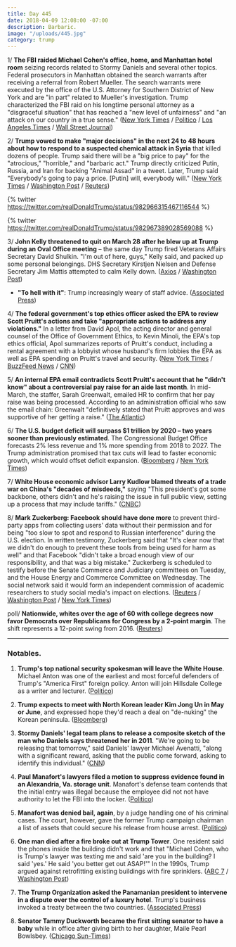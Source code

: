 ```yaml
---
title: Day 445
date: 2018-04-09 12:08:00 -07:00
description: Barbaric.
image: "/uploads/445.jpg"
category: trump
---
```


1/ **The FBI raided Michael Cohen's office, home, and Manhattan hotel room** seizing records related to Stormy Daniels and several other topics. Federal prosecutors in Manhattan obtained the search warrants after receiving a referral from Robert Mueller. The search warrants were executed by the office of the U.S. Attorney for Southern District of New York and are "in part" related to Mueller's investigation. Trump characterized the FBI raid on his longtime personal attorney as a "disgraceful situation" that has reached a "new level of unfairness" and "an attack on our country in a true sense." ([New York Times](https://www.nytimes.com/2018/04/09/us/politics/fbi-raids-office-of-trumps-longtime-lawyer-michael-cohen.html) / [Politico](https://www.politico.com/story/2018/04/09/michael-cohen-fbi-records-trump-daniels-510921) / [Los Angeles Times](http://www.latimes.com/politics/la-na-pol-michael-cohen-fbi-raid-20180409-story.html) / [Wall Street Journal](https://www.wsj.com/articles/fbi-raids-trump-lawyers-office-1523306297))

2/ **Trump vowed to make "major decisions" in the next 24 to 48 hours about how to respond to a suspected chemical attack in Syria** that killed dozens of people. Trump said there will be a "big price to pay" for the "atrocious," "horrible," and "barbaric act." Trump directly criticized Putin, Russia, and Iran for backing "Animal Assad" in a tweet. Later, Trump said "Everybody's going to pay a price. \[Putin\] will, everybody will." ([New York Times](https://www.nytimes.com/2018/04/09/world/middleeast/trump-syria-attack.html) / [Washington Post](https://www.washingtonpost.com/politics/trump-says-us-to-decide-on-response-to-atrocious-syria-chemical-attack-in-24-to-48-hours/2018/04/09/1398c5aa-3bfa-11e8-a7d1-e4efec6389f0_story.html) / [Reuters](https://www.reuters.com/article/us-mideast-crisis-syria/trump-says-to-make-fast-decision-after-suspected-syrian-chemical-attack-idUSKBN1HG0D8))

{% twitter https://twitter.com/realDonaldTrump/status/982966315467116544 %}

{% twitter https://twitter.com/realDonaldTrump/status/982967389028569088 %}

3/ **John Kelly threatened to quit on March 28 after he blew up at Trump during an Oval Office meeting** – the same day Trump fired Veterans Affairs Secretary David Shulkin. "I'm out of here, guys," Kelly said, and packed up some personal belongings. DHS Secretary Kirstjen Nielsen and Defense Secretary Jim Mattis attempted to calm Kelly down. ([Axios](https://www.axios.com/john-kelly-trump-oval-office-meeting-threatened-quit-f29667d3-d99f-4e23-92f6-9c48c360722b.html) / [Washington Post](https://www.washingtonpost.com/politics/when-you-lose-that-power-how-john-kelly-faded-as-white-house-disciplinarian/2018/04/07/5e5b8b42-39be-11e8-acd5-35eac230e514_story.html))

* **"To hell with it"**: Trump increasingly weary of staff advice. ([Associated Press](https://apnews.com/eab8cdc9f72f43f3890f41da92ec2cf9))

4/ **The federal government's top ethics officer asked the EPA to review Scott Pruitt's actions and take "appropriate actions to address any violations."** In a letter from David Apol, the acting director and general counsel of the Office of Government Ethics, to Kevin Minoli, the EPA's top ethics official, Apol summarizes reports of Pruitt's conduct, including a rental agreement with a lobbyist whose husband's firm lobbies the EPA as well as EPA spending on Pruitt's travel and security. ([New York Times](https://www.nytimes.com/2018/04/09/climate/epa-ethics-letter-pruitt.html) / [BuzzFeed News](https://www.buzzfeed.com/zahrahirji/epa-pruitt-ethics-investigation) / [CNN](https://www.cnn.com/2018/04/09/politics/ethics-office-scott-pruitt-epa/index.html))

5/ **An internal EPA email contradicts Scott Pruitt's account that he "didn't know" about a controversial pay raise for an aide last month**. In mid-March, the staffer, Sarah Greenwalt, emailed HR to confirm that her pay raise was being processed. According to an administration official who saw the email chain: Greenwalt "definitively stated that Pruitt approves and was supportive of her getting a raise." ([The Atlantic](https://www.theatlantic.com/politics/archive/2018/04/pruitt-epa-raises/557561/))

6/ **The U.S. budget deficit will surpass $1 trillion by 2020 – two years sooner than previously estimated**. The Congressional Budget Office forecasts 2% less revenue and 1% more spending from 2018 to 2027. The Trump administration promised that tax cuts will lead to faster economic growth, which would offset deficit expansion. ([Bloomberg](https://www.bloomberg.com/news/articles/2018-04-09/u-s-budget-deficit-to-balloon-to-1-trillion-by-2020-cbo-says) / [New York Times](https://www.nytimes.com/2018/04/09/us/politics/federal-deficit-tax-cuts-spending-trump.html))

7/ **White House economic advisor Larry Kudlow blamed threats of a trade war on China's "decades of misdeeds,"** saying "This president's got some backbone, others didn't and he's raising the issue in full public view, setting up a process that may include tariffs." ([CNBC](https://www.cnbc.com/2018/04/09/larry-kudlow-says-trump-is-warning-china-with-tariffs-youre-no-longer-a-developing-nation-act-like-it.html))

8/ **Mark Zuckerberg: Facebook should have done more** to prevent third-party apps from collecting users' data without their permission and for being "too slow to spot and respond to Russian interference" during the U.S. election. In written testimony, Zuckerberg said that "It's clear now that we didn't do enough to prevent these tools from being used for harm as well" and that Facebook "didn't take a broad enough view of our responsibility, and that was a big mistake." Zuckerberg is scheduled to testify before the Senate Commerce and Judiciary committees on Tuesday, and the House Energy and Commerce Committee on Wednesday. The social network said it would form an independent commission of academic researchers to study social media's impact on elections. ([Reuters](https://www.reuters.com/article/us-facebook-privacy-testimony/ceo-zuckerberg-says-facebook-could-have-done-more-to-prevent-misuse-idUSKBN1HG2EY) / [Washington Post](https://www.washingtonpost.com/news/the-switch/wp/2018/04/09/facebook-chief-executive-mark-zuckerberg-to-captiol-hill-it-was-my-mistake-and-im-sorry/) / [New York Times](https://www.nytimes.com/2018/04/09/technology/mark-zuckerberg-facebook.html))

poll/ **Nationwide, whites over the age of 60 with college degrees now favor Democrats over Republicans for Congress by a 2-point margin**. The shift represents a 12-point swing from 2016. ([Reuters](https://www.reuters.com/article/us-usa-election-healthcare-poll/exclusive-as-elections-near-many-older-educated-white-voters-shift-away-from-trumps-party-idUSKBN1HG1I6))

---

### Notables.

1. **Trump's top national security spokesman will leave the White House**. Michael Anton was one of the earliest and most forceful defenders of Trump's "America First" foreign policy. Anton will join Hillsdale College as a writer and lecturer. ([Politico](https://www.politico.com/story/2018/04/08/national-security-spokesman-anton-trump-508641))

2. **Trump expects to meet with North Korean leader Kim Jong Un in May or June**, and expressed hope they'd reach a deal on "de-nuking" the Korean peninsula. ([Bloomberg](https://www.bloomberg.com/news/articles/2018-04-09/trump-says-he-ll-meet-with-north-korea-s-kim-in-may-or-june))

3. **Stormy Daniels' legal team plans to release a composite sketch of the man who Daniels says threatened her in 2011**. "We're going to be releasing that tomorrow," said Daniels' lawyer Michael Avenatti, "along with a significant reward, asking that the public come forward, asking to identify this individual." ([CNN](https://www.cnn.com/2018/04/09/politics/michael-avenatti-sketch-cnntv/index.html))

4. **Paul Manafort's lawyers filed a motion to suppress evidence found in an Alexandria, Va. storage unit**. Manafort's defense team contends that the initial entry was illegal because the employee did not not have authority to let the FBI into the locker. ([Politico](https://www.politico.com/story/2018/04/07/manafort-moves-to-suppress-evidence-found-in-storage-unit-507984))

5. **Manafort was denied bail, again**, by a judge handling one of his criminal cases. The court, however, gave the former Trump campaign chairman a list of assets that could secure his release from house arrest. ([Politico](https://www.politico.com/story/2018/04/09/paul-manafort-bail-denied-509650))

6. **One man died after a fire broke out at Trump Tower**. One resident said the phones inside the building didn't work and that "Michael Cohen, who is Trump's lawyer was texting me and said 'are you in the building? I said 'yes.' He said 'you better get out ASAP!'" In the 1990s, Trump argued against retrofitting existing buildings with fire sprinklers. ([ABC 7](http://abc7ny.com/1-dead-after-fire-breaks-out-at-trump-tower/3313615/) / [Washington Post](https://www.washingtonpost.com/news/morning-mix/wp/2018/04/09/donald-trump-once-lobbied-against-fire-sprinklers-in-existing-new-york-high-rises-including-trump-towers/))

7. **The Trump Organization asked the Panamanian president to intervene in a dispute over the control of a luxury hotel**. Trump's business invoked a treaty between the two countries. ([Associated Press](https://apnews.com/bcba3f280f5f4ce78cc10a865ca617cb))

8. **Senator Tammy Duckworth became the first sitting senator to have a baby** while in office after giving birth to her daughter, Maile Pearl Bowlsbey. ([Chicago Sun-Times](https://chicago.suntimes.com/chicago-politics/tammy-duckworth-birth-girl-first-senator-have-baby-maile-pearl-bowlsbey-office/))